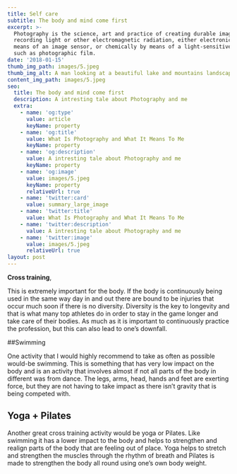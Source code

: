```yaml
---
title: Self care
subtitle: The body and mind come first 
excerpt: >-
  Photography is the science, art and practice of creating durable images by
  recording light or other electromagnetic radiation, either electronically by
  means of an image sensor, or chemically by means of a light-sensitive material
  such as photographic film.
date: '2018-01-15'
thumb_img_path: images/5.jpeg
thumb_img_alt: A man looking at a beautiful lake and mountains landscape in Switzerland
content_img_path: images/5.jpeg
seo:
  title: The body and mind come first
  description: A intresting tale about Photography and me
  extra:
    - name: 'og:type'
      value: article
      keyName: property
    - name: 'og:title'
      value: What Is Photography and What It Means To Me
      keyName: property
    - name: 'og:description'
      value: A intresting tale about Photography and me
      keyName: property
    - name: 'og:image'
      value: images/5.jpeg
      keyName: property
      relativeUrl: true
    - name: 'twitter:card'
      value: summary_large_image
    - name: 'twitter:title'
      value: What Is Photography and What It Means To Me
    - name: 'twitter:description'
      value: A intresting tale about Photography and me
    - name: 'twitter:image'
      value: images/5.jpeg
      relativeUrl: true
layout: post
---
```


**Cross training**, 
 
This is extremely important for the body. If the body is continuously being used in the same way day in and out there are bound to be injuries that occur much soon if there is no diversity. Diversity is the key to longevity and that is what many top athletes do in order to stay in the game longer and take care of their bodies. As much as it is important to continuously practice the profession, but this can also lead to one’s downfall.

##Swimming 

One activity that I would highly recommend to take as often as possible would-be swimming. This is something that has very low impact on the body and is an activity that involves almost if not all parts of the body in different was from dance. The legs, arms, head, hands and feet are exerting force, but they are not having to take impact as there isn’t gravity that is being competed with. 

## Yoga + Pilates

Another great cross training activity would be yoga or Pilates. Like swimming it has a lower impact to the body and helps to strengthen and realign parts of the body that are feeling out of place. Yoga helps to stretch and strengthen the muscles through the rhythm of breath and Pilates is made to strengthen the body all round using one’s own body weight. 

